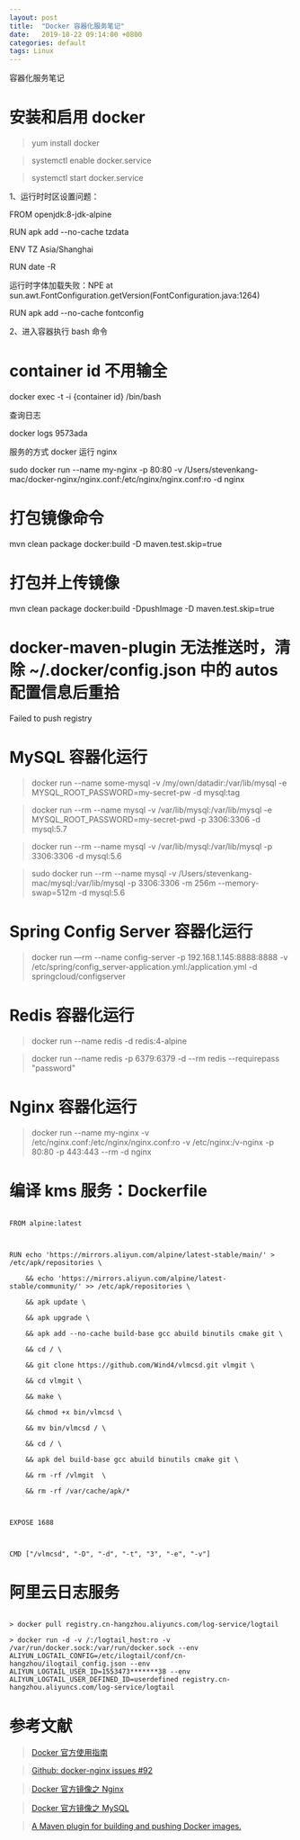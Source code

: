```yaml
---
layout: post
title:  "Docker 容器化服务笔记"
date:   2019-10-22 09:14:00 +0800
categories: default
tags: Linux
---
```


容器化服务笔记



# 安装和启用 docker

> yum install docker

> systemctl enable docker.service

> systemctl start docker.service



1、运行时时区设置问题：

FROM openjdk:8-jdk-alpine

RUN apk add --no-cache tzdata

ENV TZ Asia/Shanghai



RUN date -R



运行时字体加载失败：NPE at sun.awt.FontConfiguration.getVersion(FontConfiguration.java:1264)

RUN apk add --no-cache fontconfig





2、进入容器执行 bash 命令

# container id 不用输全

docker exec -t -i {container id} /bin/bash



查询日志

docker logs 9573ada



服务的方式 docker 运行 nginx

sudo docker run --name my-nginx -p 80:80 -v /Users/stevenkang-mac/docker-nginx/nginx.conf:/etc/nginx/nginx.conf:ro -d nginx



# 打包镜像命令

mvn clean package docker:build -D maven.test.skip=true



# 打包并上传镜像

mvn clean package docker:build -DpushImage -D maven.test.skip=true



# docker-maven-plugin 无法推送时，清除 ~/.docker/config.json 中的 autos 配置信息后重拾

Failed to push registry



# MySQL 容器化运行

 > docker run --name some-mysql -v /my/own/datadir:/var/lib/mysql -e MYSQL_ROOT_PASSWORD=my-secret-pw -d mysql:tag

 > docker run --rm --name mysql -v /var/lib/mysql:/var/lib/mysql -e MYSQL_ROOT_PASSWORD=my-secret-pwd -p 3306:3306 -d mysql:5.7

 > docker run --rm --name mysql -v /var/lib/mysql:/var/lib/mysql -p 3306:3306 -d mysql:5.6

 > sudo docker run --rm --name mysql -v /Users/stevenkang-mac/mysql:/var/lib/mysql -p 3306:3306 -m 256m --memory-swap=512m -d mysql:5.6



# Spring Config Server 容器化运行

 > docker run —rm --name config-server -p 192.168.1.145:8888:8888 -v /etc/spring/config_server-application.yml:/application.yml -d springcloud/configserver



# Redis 容器化运行

 > docker run --name redis -d redis:4-alpine

 > docker run --name redis -p 6379:6379 -d --rm redis --requirepass "password"



# Nginx 容器化运行

 > docker run --name my-nginx -v /etc/nginx.conf:/etc/nginx/nginx.conf:ro -v /etc/nginx:/v-nginx -p 80:80 -p 443:443 --rm -d nginx



# 编译 kms 服务：Dockerfile

```

FROM alpine:latest



RUN echo 'https://mirrors.aliyun.com/alpine/latest-stable/main/' > /etc/apk/repositories \

    && echo 'https://mirrors.aliyun.com/alpine/latest-stable/community/' >> /etc/apk/repositories \

    && apk update \

    && apk upgrade \

    && apk add --no-cache build-base gcc abuild binutils cmake git \

    && cd / \

    && git clone https://github.com/Wind4/vlmcsd.git vlmgit \

    && cd vlmgit \

    && make \

    && chmod +x bin/vlmcsd \

    && mv bin/vlmcsd / \

    && cd / \

    && apk del build-base gcc abuild binutils cmake git \

    && rm -rf /vlmgit  \

    && rm -rf /var/cache/apk/*



EXPOSE 1688



CMD ["/vlmcsd", "-D", "-d", "-t", "3", "-e", "-v"]

```



# 阿里云日志服务

```

> docker pull registry.cn-hangzhou.aliyuncs.com/log-service/logtail

> docker run -d -v /:/logtail_host:ro -v /var/run/docker.sock:/var/run/docker.sock --env ALIYUN_LOGTAIL_CONFIG=/etc/ilogtail/conf/cn-hangzhou/ilogtail_config.json --env ALIYUN_LOGTAIL_USER_ID=1553473*******38 --env ALIYUN_LOGTAIL_USER_DEFINED_ID=userdefined registry.cn-hangzhou.aliyuncs.com/log-service/logtail 

```



# 参考文献

 > [Docker 官方使用指南](https://docs.docker.com/get-started/)

 > [Github: docker-nginx issues #92](https://github.com/nginxinc/docker-nginx/issues/92#issuecomment-224974379)

 > [Docker 官方镜像之 Nginx](https://hub.docker.com/_/nginx)

 > [Docker 官方镜像之 MySQL](https://hub.docker.com/_/mysql)

 > [A Maven plugin for building and pushing Docker images.](https://github.com/spotify/docker-maven-plugin)